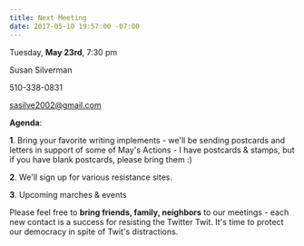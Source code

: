 ```yaml
---
title: Next Meeting
date: 2017-05-10 19:57:00 -07:00
---
```


Tuesday, **May 23rd**, 7:30 pm

Susan Silverman

510-338-0831

sasilve2002@gmail.com

**Agenda**:  

**1**. Bring your favorite writing implements - we'll be sending postcards and letters in support of some of May's Actions - I have postcards & stamps, but if you have blank postcards, please bring them :)

**2**. We'll sign up for various resistance sites.

**3**. Upcoming marches & events

Please feel free to **bring friends, family, neighbors** to our meetings - each new contact is a success for resisting the Twitter Twit.  It's time to protect our democracy in spite of Twit's distractions.



